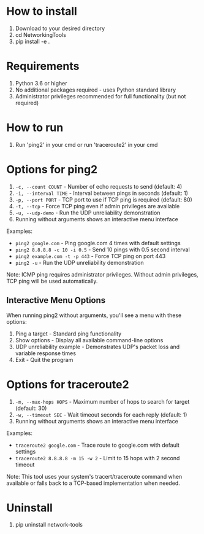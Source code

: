 # How to install

1. Download to your desired directory
2. cd NetworkingTools
3. pip install -e .

# Requirements

1. Python 3.6 or higher
2. No additional packages required - uses Python standard library
3. Administrator privileges recommended for full functionality (but not required)

# How to run

1. Run 'ping2' in your cmd or run 'traceroute2' in your cmd

# Options for ping2
1. `-c, --count COUNT` - Number of echo requests to send (default: 4)
2. `-i, --interval TIME` - Interval between pings in seconds (default: 1)
3. `-p, --port PORT` - TCP port to use if TCP ping is required (default: 80)
4. `-t, --tcp` - Force TCP ping even if admin privileges are available
5. `-u, --udp-demo` - Run the UDP unreliability demonstration
6. Running without arguments shows an interactive menu interface

Examples:
- `ping2 google.com` - Ping google.com 4 times with default settings
- `ping2 8.8.8.8 -c 10 -i 0.5` - Send 10 pings with 0.5 second interval
- `ping2 example.com -t -p 443` - Force TCP ping on port 443
- `ping2 -u` - Run the UDP unreliability demonstration

Note: ICMP ping requires administrator privileges. Without admin privileges, TCP ping will be used automatically.

## Interactive Menu Options
When running ping2 without arguments, you'll see a menu with these options:
1. Ping a target - Standard ping functionality
2. Show options - Display all available command-line options
3. UDP unreliability example - Demonstrates UDP's packet loss and variable response times
4. Exit - Quit the program

# Options for traceroute2
1. `-m, --max-hops HOPS` - Maximum number of hops to search for target (default: 30)
2. `-w, --timeout SEC` - Wait timeout seconds for each reply (default: 1)
3. Running without arguments shows an interactive menu interface

Examples:
- `traceroute2 google.com` - Trace route to google.com with default settings
- `traceroute2 8.8.8.8 -m 15 -w 2` - Limit to 15 hops with 2 second timeout

Note: This tool uses your system's tracert/traceroute command when available or falls back to a TCP-based implementation when needed.

# Uninstall

1. pip uninstall network-tools
